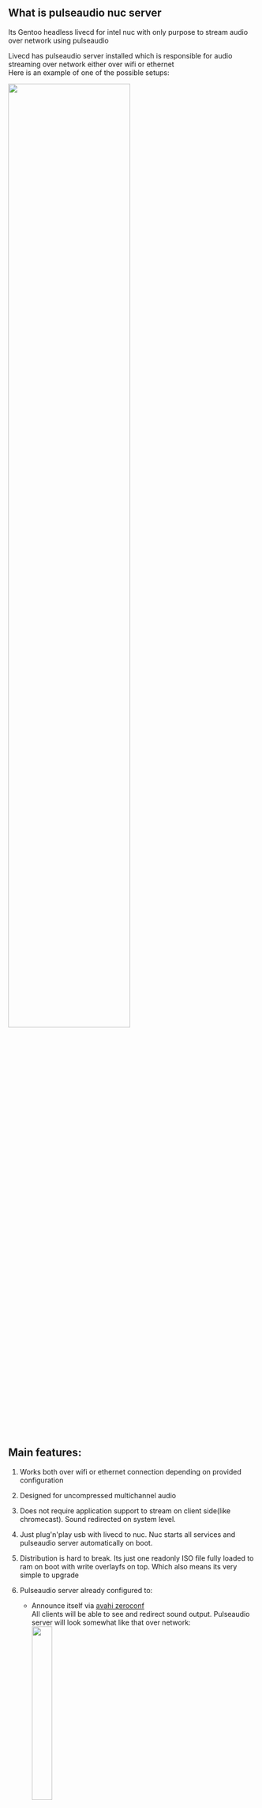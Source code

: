 ## What is pulseaudio nuc server
Its Gentoo headless livecd for intel nuc with only purpose to stream audio over network using pulseaudio

Livecd has pulseaudio server installed which is responsible for audio streaming over network either over wifi or ethernet\
Here is an example of one of the possible setups:

<img src="https://github.com/danilovsergei/pulseaudio_nuc_server/blob/master/wiki/images/pulseaudio-server.png" width="70%" height="70%">

## Main features:
1. Works both over wifi or ethernet connection depending on provided configuration
2. Designed for uncompressed multichannel audio
3. Does not require application support to stream on client side(like chromecast). Sound redirected on system level.
4. Just plug'n'play usb with livecd to nuc. Nuc starts all services and pulseaudio server automatically on boot.
5. Distribution is hard to break. Its just one readonly ISO file fully loaded to ram on boot with write overlayfs on top.
   Which also means its very simple to upgrade

5. Pulseaudio server already configured to:
   - Announce itself via [avahi zeroconf](https://www.freedesktop.org/wiki/Software/PulseAudio/Documentation/User/Network/#index1h1)\
     All clients will be able to see and redirect sound output. Pulseaudio server will look somewhat like that over network:\
     <img src="https://github.com/danilovsergei/pulseaudio_nuc_server/blob/master/wiki/images/avahi_clients.png" width="30%" height="30%">
   - Default output through 5.1 hdmi on nuc. Assumption is nuc connected to some multichannel receiver as shown on the diagram.
   
## Motivation to create
As mentioned in the features I needed to play uncompressed multichannel audio from my laptop.\
And only hdmi port which can do it already occupied by monitor.
Solution is to use dedicated Intel nuc which is cheap enough to serve as audio card over network.

Besides that given setup adds more features like streaming over wifi and from other devices.

Intel nuc choosen due to
* perfect linux kernel 5.1 audio support for i915 kernel driver. Many arm chips are bad with 5.1 
* no need to cross compile for arm. I just build regular x86 64bit image.
* just powerful and fun to use device :)

## Downloads
Checkout [Releases page](https://github.com/danilovsergei/pulseaudio_nuc_server/releases)

## How to install
Checkout [How to install to USB flash](https://github.com/danilovsergei/pulseaudio_nuc_server/wiki/How-to-install-to-USB-flash) wiki page
